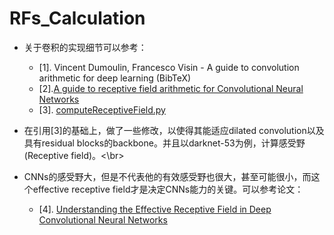 # RFs_Calculation

+ 关于卷积的实现细节可以参考：
  - [1]. Vincent Dumoulin, Francesco Visin - A guide to convolution arithmetic for deep learning (BibTeX)
  - [2].<a href="https://medium.com/mlreview/a-guide-to-receptive-field-arithmetic-for-convolutional-neural-networks-e0f514068807" target="_blank">A guide to receptive field arithmetic for Convolutional Neural Networks</a> 
  - [3]. <a href="https://gist.github.com/Nikasa1889/781a8eb20c5b32f8e378353cde4daa51" target="_blank">computeReceptiveField.py</a>
  
+ 在引用[3]的基础上，做了一些修改，以使得其能适应dilated convolution以及具有residual blocks的backbone。并且以darknet-53为例，计算感受野(Receptive field)。<\br>
 
 + CNNs的感受野大，但是不代表他的有效感受野也很大，甚至可能很小，而这个effective receptive field才是决定CNNs能力的关键。可以参考论文：
    - [4]. <a href="https://arxiv.org/abs/1701.04128" target="_blank">Understanding the Effective Receptive Field in Deep Convolutional Neural Networks</a>
 

